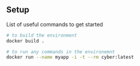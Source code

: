 ## Setup
List of useful commands to get started
```bash
# to build the environment
docker build .

# to run any commands in the environemnt
docker run --name myapp -i -t --rm cyber:latest
```
